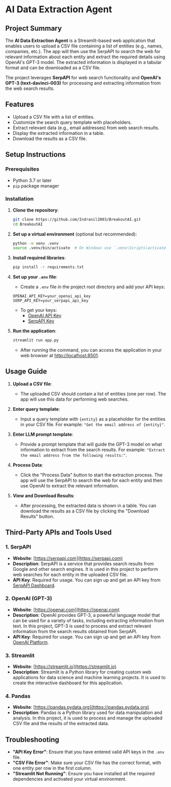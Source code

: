 
# AI Data Extraction Agent

## Project Summary
The **AI Data Extraction Agent** is a Streamlit-based web application that enables users to upload a CSV file containing a list of entities (e.g., names, companies, etc.). The app will then use the SerpAPI to search the web for relevant information about each entity and extract the required details using OpenAI's GPT-3 model. The extracted information is displayed in a tabular format and can be downloaded as a CSV file.

The project leverages **SerpAPI** for web search functionality and **OpenAI's GPT-3 (text-davinci-003)** for processing and extracting information from the web search results.

## Features
- Upload a CSV file with a list of entities.
- Customize the search query template with placeholders.
- Extract relevant data (e.g., email addresses) from web search results.
- Display the extracted information in a table.
- Download the results as a CSV file.

## Setup Instructions

### Prerequisites
- Python 3.7 or later
- `pip` package manager

### Installation
1. **Clone the repository**:
   ```bash
   git clone https://github.com/Indranil2003/BreakoutAI.git
   cd BreakoutAI

   ```

2. **Set up a virtual environment** (optional but recommended):
   ```bash
   python -m venv .venv
   source .venv/bin/activate  # On Windows use `.venv\Scripts\activate`
   ```

3. **Install required libraries**:
   ```bash
   pip install -r requirements.txt
   ```

4. **Set up your `.env` file**:
   - Create a `.env` file in the project root directory and add your API keys:
   ```
   OPENAI_API_KEY=your_openai_api_key
   SERP_API_KEY=your_serpapi_api_key
   ```

   - To get your keys:
     - [OpenAI API Key](https://platform.openai.com/signup)
     - [SerpAPI Key](https://serpapi.com/dashboard)

5. **Run the application**:
   ```bash
   streamlit run app.py
   ```

   - After running the command, you can access the application in your web browser at [http://localhost:8501](http://localhost:8501).

## Usage Guide

1. **Upload a CSV file**: 
   - The uploaded CSV should contain a list of entities (one per row). The app will use this data for performing web searches.
   
2. **Enter query template**: 
   - Input a query template with `{entity}` as a placeholder for the entities in your CSV file. For example: `"Get the email address of {entity}"`.

3. **Enter LLM prompt template**: 
   - Provide a prompt template that will guide the GPT-3 model on what information to extract from the search results. For example: `"Extract the email address from the following results:"`.

4. **Process Data**: 
   - Click the "Process Data" button to start the extraction process. The app will use the SerpAPI to search the web for each entity and then use OpenAI to extract the relevant information.

5. **View and Download Results**: 
   - After processing, the extracted data is shown in a table. You can download the results as a CSV file by clicking the "Download Results" button.

## Third-Party APIs and Tools Used

### 1. **SerpAPI**
   - **Website**: [https://serpapi.com](https://serpapi.com)
   - **Description**: SerpAPI is a service that provides search results from Google and other search engines. It is used in this project to perform web searches for each entity in the uploaded CSV file.
   - **API Key**: Required for usage. You can sign up and get an API key from [SerpAPI Dashboard](https://serpapi.com/dashboard).

### 2. **OpenAI (GPT-3)**
   - **Website**: [https://openai.com](https://openai.com)
   - **Description**: OpenAI provides GPT-3, a powerful language model that can be used for a variety of tasks, including extracting information from text. In this project, GPT-3 is used to process and extract relevant information from the search results obtained from SerpAPI.
   - **API Key**: Required for usage. You can sign up and get an API key from [OpenAI Platform](https://platform.openai.com/signup).

### 3. **Streamlit**
   - **Website**: [https://streamlit.io](https://streamlit.io)
   - **Description**: Streamlit is a Python library for creating custom web applications for data science and machine learning projects. It is used to create the interactive dashboard for this application.

### 4. **Pandas**
   - **Website**: [https://pandas.pydata.org](https://pandas.pydata.org)
   - **Description**: Pandas is a Python library used for data manipulation and analysis. In this project, it is used to process and manage the uploaded CSV file and the results of the extracted data.

## Troubleshooting
- **"API Key Error"**: Ensure that you have entered valid API keys in the `.env` file.
- **"CSV File Error"**: Make sure your CSV file has the correct format, with one entity per row in the first column.
- **"Streamlit Not Running"**: Ensure you have installed all the required dependencies and activated your virtual environment.


